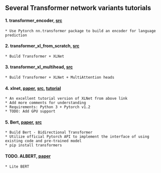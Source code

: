 ## Several Transformer network variants tutorials

#### 1. transformer_encoder, [src](https://pytorch.org/tutorials/beginner/transformer_tutorial.html)
    * Use Pytorch nn.transformer package to build an encoder for language prediction
   
#### 2. transformer_xl_from_scratch, [src](https://mlexplained.com/2019/07/04/building-the-transformer-xl-from-scratch/)
    * Build Transformer + XLNet
    
#### 3. transformer_xl_multihead, [src](https://mlexplained.com/2019/07/04/building-the-transformer-xl-from-scratch/)
    * Build Transformer + XLNet + MultiAttention heads

#### 4. xlnet, [paper](https://arxiv.org/pdf/1906.08237.pdf), [src](https://github.com/graykode/xlnet-Pytorch), [tutorial](https://towardsdatascience.com/what-is-xlnet-and-why-it-outperforms-bert-8d8fce710335)
    * An excellent tutorial version of XLNet from above link
    * Add more comments for understanding
    * Requirements: Python 3 + Pytorch v1.2 
    * TODO: Add GPU support

#### 5. Bert, [paper](https://arxiv.org/abs/1810.04805), [src](https://github.com/huggingface/transformers)
    * Build Bert - Bidirectional Transformer
    * Utilize official Pytorch API to implement the interface of using existing code and pre-trained model
    * pip install transformers


#### TODO. ALBERT, [paper](https://arxiv.org/abs/1909.11942v1)
    * Lite BERT
